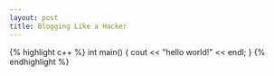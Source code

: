 ```yaml
---
layout: post
title: Blogging Like a Hacker
---
```

{% highlight c++ %}
int main() {
	cout << "hello world!" << endl;	
}
{% endhighlight %}
